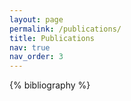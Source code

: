 ```yaml
---
layout: page
permalink: /publications/
title: Publications
nav: true
nav_order: 3
---
```


<!-- _pages/publications.md -->

<!-- Bibsearch Feature -->

<!-- {% include bib_search.liquid %} -->

<div class="publications">

{% bibliography %}

</div>
